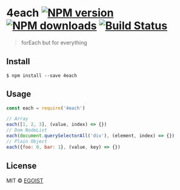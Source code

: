 # 4each [![NPM version](https://img.shields.io/npm/v/4each.svg)](https://npmjs.com/package/4each) [![NPM downloads](https://img.shields.io/npm/dm/4each.svg)](https://npmjs.com/package/4each) [![Build Status](https://img.shields.io/circleci/project/egoist/4each/master.svg)](https://circleci.com/gh/egoist/4each)

> forEach but for everything

## Install

```
$ npm install --save 4each
```

## Usage

```js
const each = require('4each')

// Array
each([1, 2, 3], (value, index) => {})
// Dom NodeList
each(document.querySelectorAll('div'), (element, index) => {})
// Plain Object
each({foo: 0, bar: 1}, (value, key) => {})
```

## License

MIT © [EGOIST](https://github.com/egoist)
